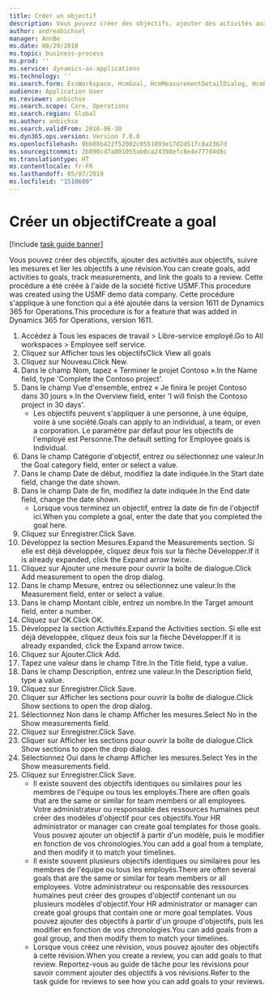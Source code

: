 ```yaml
---
title: Créer un objectif
description: Vous pouvez créer des objectifs, ajouter des activités aux objectifs, suivre les mesures et lier les objectifs à une révision.
author: andreabichsel
manager: AnnBe
ms.date: 08/29/2018
ms.topic: business-process
ms.prod: ''
ms.service: dynamics-ax-applications
ms.technology: ''
ms.search.form: EssWorkspace, HcmGoal, HcmMeasurementDetailDialog, HcmPerfJournalAdd, HcmGoalChangeSettings
audience: Application User
ms.reviewer: anbichse
ms.search.scope: Core, Operations
ms.search.region: Global
ms.author: anbichse
ms.search.validFrom: 2016-06-30
ms.dyn365.ops.version: Version 7.0.0
ms.openlocfilehash: 0bb08b422f52002c0551093e17d2d51fc8a2367d
ms.sourcegitcommit: 2b890cd7a801055ab0ca24398efc8e4e777d4d8c
ms.translationtype: HT
ms.contentlocale: fr-FR
ms.lasthandoff: 05/07/2019
ms.locfileid: "1510680"
---
```

# <a name="create-a-goal"></a><span data-ttu-id="3dd9e-103">Créer un objectif</span><span class="sxs-lookup"><span data-stu-id="3dd9e-103">Create a goal</span></span>

[!include [task guide banner](../../includes/task-guide-banner.md)]

<span data-ttu-id="3dd9e-104">Vous pouvez créer des objectifs, ajouter des activités aux objectifs, suivre les mesures et lier les objectifs à une révision.</span><span class="sxs-lookup"><span data-stu-id="3dd9e-104">You can create goals, add activities to goals, track measurements, and link the goals to a review.</span></span> <span data-ttu-id="3dd9e-105">Cette procédure a été créée à l'aide de la société fictive USMF.</span><span class="sxs-lookup"><span data-stu-id="3dd9e-105">This procedure was created using the USMF demo data company.</span></span> <span data-ttu-id="3dd9e-106">Cette procédure s'applique à une fonction qui a été ajoutée dans la version 1611 de Dynamics 365 for Operations.</span><span class="sxs-lookup"><span data-stu-id="3dd9e-106">This procedure is for a feature that was added in Dynamics 365 for Operations, version 1611.</span></span>

1. <span data-ttu-id="3dd9e-107">Accédez à Tous les espaces de travail > Libre-service employé.</span><span class="sxs-lookup"><span data-stu-id="3dd9e-107">Go to All workspaces > Employee self service.</span></span>
2. <span data-ttu-id="3dd9e-108">Cliquez sur Afficher tous les objectifs</span><span class="sxs-lookup"><span data-stu-id="3dd9e-108">Click View all goals</span></span>
3. <span data-ttu-id="3dd9e-109">Cliquez sur Nouveau.</span><span class="sxs-lookup"><span data-stu-id="3dd9e-109">Click New.</span></span>
4. <span data-ttu-id="3dd9e-110">Dans le champ Nom, tapez « Terminer le projet Contoso ».</span><span class="sxs-lookup"><span data-stu-id="3dd9e-110">In the Name field, type 'Complete the Contoso project'.</span></span>
5. <span data-ttu-id="3dd9e-111">Dans le champ Vue d'ensemble, entrez « Je finira le projet Contoso dans 30 jours ».</span><span class="sxs-lookup"><span data-stu-id="3dd9e-111">In the Overview field, enter 'I will finish the Contoso project in 30 days'.</span></span>
    * <span data-ttu-id="3dd9e-112">Les objectifs peuvent s'appliquer à une personne, à une équipe, voire à une société.</span><span class="sxs-lookup"><span data-stu-id="3dd9e-112">Goals can apply to an individual, a team, or even a corporation.</span></span> <span data-ttu-id="3dd9e-113">Le paramètre par défaut pour les objectifs de l'employé est Personne.</span><span class="sxs-lookup"><span data-stu-id="3dd9e-113">The default setting for Employee goals is Individual.</span></span>  
6. <span data-ttu-id="3dd9e-114">Dans le champ Catégorie d'objectif, entrez ou sélectionnez une valeur.</span><span class="sxs-lookup"><span data-stu-id="3dd9e-114">In the Goal category field, enter or select a value.</span></span>
7. <span data-ttu-id="3dd9e-115">Dans le champ Date de début, modifiez la date indiquée.</span><span class="sxs-lookup"><span data-stu-id="3dd9e-115">In the Start date field, change the date shown.</span></span>
8. <span data-ttu-id="3dd9e-116">Dans le champ Date de fin, modifiez la date indiquée.</span><span class="sxs-lookup"><span data-stu-id="3dd9e-116">In the End date field, change the date shown.</span></span>
    * <span data-ttu-id="3dd9e-117">Lorsque vous terminez un objectif, entrez la date de fin de l'objectif ici.</span><span class="sxs-lookup"><span data-stu-id="3dd9e-117">When you complete a goal, enter the date that you completed the goal here.</span></span>  
9. <span data-ttu-id="3dd9e-118">Cliquez sur Enregistrer.</span><span class="sxs-lookup"><span data-stu-id="3dd9e-118">Click Save.</span></span>
10. <span data-ttu-id="3dd9e-119">Développez la section Mesures.</span><span class="sxs-lookup"><span data-stu-id="3dd9e-119">Expand the Measurements section.</span></span> <span data-ttu-id="3dd9e-120">Si elle est déjà développée, cliquez deux fois sur la flèche Développer.</span><span class="sxs-lookup"><span data-stu-id="3dd9e-120">If it is already expanded, click the Expand arrow twice.</span></span>
11. <span data-ttu-id="3dd9e-121">Cliquez sur Ajouter une mesure pour ouvrir la boîte de dialogue.</span><span class="sxs-lookup"><span data-stu-id="3dd9e-121">Click Add measurement to open the drop dialog.</span></span>
12. <span data-ttu-id="3dd9e-122">Dans le champ Mesure, entrez ou sélectionnez une valeur.</span><span class="sxs-lookup"><span data-stu-id="3dd9e-122">In the Measurement field, enter or select a value.</span></span>
13. <span data-ttu-id="3dd9e-123">Dans le champ Montant cible, entrez un nombre.</span><span class="sxs-lookup"><span data-stu-id="3dd9e-123">In the Target amount field, enter a number.</span></span>
14. <span data-ttu-id="3dd9e-124">Cliquez sur OK.</span><span class="sxs-lookup"><span data-stu-id="3dd9e-124">Click OK.</span></span>
15. <span data-ttu-id="3dd9e-125">Développez la section Activités.</span><span class="sxs-lookup"><span data-stu-id="3dd9e-125">Expand the Activities section.</span></span> <span data-ttu-id="3dd9e-126">Si elle est déjà développée, cliquez deux fois sur la flèche Développer.</span><span class="sxs-lookup"><span data-stu-id="3dd9e-126">If it is already expanded, click the Expand arrow twice.</span></span>
16. <span data-ttu-id="3dd9e-127">Cliquez sur Ajouter.</span><span class="sxs-lookup"><span data-stu-id="3dd9e-127">Click Add.</span></span>
17. <span data-ttu-id="3dd9e-128">Tapez une valeur dans le champ Titre.</span><span class="sxs-lookup"><span data-stu-id="3dd9e-128">In the Title field, type a value.</span></span>
18. <span data-ttu-id="3dd9e-129">Dans le champ Description, entrez une valeur.</span><span class="sxs-lookup"><span data-stu-id="3dd9e-129">In the Description field, type a value.</span></span>
19. <span data-ttu-id="3dd9e-130">Cliquez sur Enregistrer.</span><span class="sxs-lookup"><span data-stu-id="3dd9e-130">Click Save.</span></span>
20. <span data-ttu-id="3dd9e-131">Cliquer sur Afficher les sections pour ouvrir la boîte de dialogue.</span><span class="sxs-lookup"><span data-stu-id="3dd9e-131">Click Show sections to open the drop dialog.</span></span>
21. <span data-ttu-id="3dd9e-132">Sélectionnez Non dans le champ Afficher les mesures.</span><span class="sxs-lookup"><span data-stu-id="3dd9e-132">Select No in the Show measurements field.</span></span>
22. <span data-ttu-id="3dd9e-133">Cliquez sur Enregistrer.</span><span class="sxs-lookup"><span data-stu-id="3dd9e-133">Click Save.</span></span>
23. <span data-ttu-id="3dd9e-134">Cliquer sur Afficher les sections pour ouvrir la boîte de dialogue.</span><span class="sxs-lookup"><span data-stu-id="3dd9e-134">Click Show sections to open the drop dialog.</span></span>
24. <span data-ttu-id="3dd9e-135">Sélectionnez Oui dans le champ Afficher les mesures.</span><span class="sxs-lookup"><span data-stu-id="3dd9e-135">Select Yes in the Show measurements field.</span></span>
25. <span data-ttu-id="3dd9e-136">Cliquez sur Enregistrer.</span><span class="sxs-lookup"><span data-stu-id="3dd9e-136">Click Save.</span></span>
    * <span data-ttu-id="3dd9e-137">Il existe souvent des objectifs identiques ou similaires pour les membres de l'équipe ou tous les employés.</span><span class="sxs-lookup"><span data-stu-id="3dd9e-137">There are often goals that are the same or similar for team members or all employees.</span></span>     <span data-ttu-id="3dd9e-138">Votre administrateur ou responsable des ressources humaines peut créer des modèles d'objectif pour ces objectifs.</span><span class="sxs-lookup"><span data-stu-id="3dd9e-138">Your HR administrator or manager can create goal templates for those goals.</span></span> <span data-ttu-id="3dd9e-139">Vous pouvez ajouter un objectif à partir d'un modèle, puis le modifier en fonction de vos chronologies.</span><span class="sxs-lookup"><span data-stu-id="3dd9e-139">You can add a goal from a template, and then modify it to match your timelines.</span></span>  
    * <span data-ttu-id="3dd9e-140">Il existe souvent plusieurs objectifs identiques ou similaires pour les membres de l'équipe ou tous les employés.</span><span class="sxs-lookup"><span data-stu-id="3dd9e-140">There are often several goals that are the same or similar for team members or all employees.</span></span>     <span data-ttu-id="3dd9e-141">Votre administrateur ou responsable des ressources humaines peut créer des groupes d'objectif contenant un ou plusieurs modèles d'objectif.</span><span class="sxs-lookup"><span data-stu-id="3dd9e-141">Your HR administrator or manager can create goal groups that contain one or more goal templates.</span></span> <span data-ttu-id="3dd9e-142">Vous pouvez ajouter des objectifs à partir d'un groupe d'objectifs, puis les modifier en fonction de vos chronologies.</span><span class="sxs-lookup"><span data-stu-id="3dd9e-142">You can add goals from a goal group, and then modify them to match your timelines.</span></span>  
    * <span data-ttu-id="3dd9e-143">Lorsque vous créez une révision, vous pouvez ajouter des objectifs à cette révision.</span><span class="sxs-lookup"><span data-stu-id="3dd9e-143">When you create a review, you can add goals to that review.</span></span> <span data-ttu-id="3dd9e-144">Reportez-vous au guide de tâche pour les révisions pour savoir comment ajouter des objectifs à vos révisions.</span><span class="sxs-lookup"><span data-stu-id="3dd9e-144">Refer to the task guide for reviews to see how you can add goals to your reviews.</span></span>  

